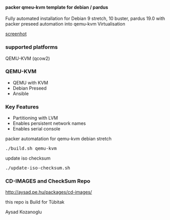 #### packer qmeu-kvm template for debian / pardus 

Fully automated installation for  Debian 9 stretch, 10 buster, pardus 19.0 with packer preseed automation into qemu-kvm Virtualisation

[screenhot](https://github.com/AysadKozanoglu/packer_build_automation/raw/master/packer_build_screenshot.png)

### supported platforms
QEMU-KVM (qcow2)


### QEMU-KVM 
 - QEMU with KVM
 - Debian Preseed
 - Ansible

### Key Features

- Partitioning with LVM
- Enables persistent network names
- Enables serial console

packer automatation for qemu-kvm debian stretch
<pre>
./build.sh qemu-kvm
</pre>


update iso checksum
<pre>
./update-iso-checksum.sh
</pre>


### CD-IMAGES and CheckSum Repo
http://aysad.pe.hu/packages/cd-images/



this repo is Build for Tübitak


Aysad Kozanoglu



